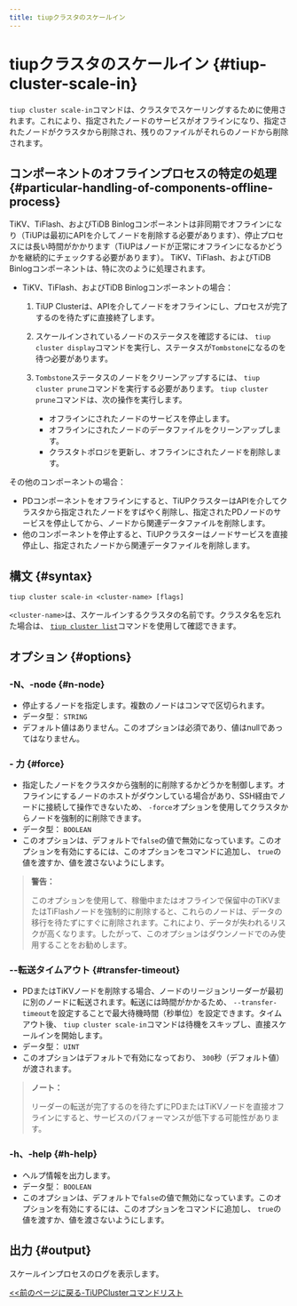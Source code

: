 ```yaml
---
title: tiupクラスタのスケールイン
---
```


# tiupクラスタのスケールイン {#tiup-cluster-scale-in}

`tiup cluster scale-in`コマンドは、クラスタでスケーリングするために使用されます。これにより、指定されたノードのサービスがオフラインになり、指定されたノードがクラスタから削除され、残りのファイルがそれらのノードから削除されます。

## コンポーネントのオフラインプロセスの特定の処理 {#particular-handling-of-components-offline-process}

TiKV、TiFlash、およびTiDB Binlogコンポーネントは非同期でオフラインになり（TiUPは最初にAPIを介してノードを削除する必要があります）、停止プロセスには長い時間がかかります（TiUPはノードが正常にオフラインになるかどうかを継続的にチェックする必要があります）。 TiKV、TiFlash、およびTiDB Binlogコンポーネントは、特に次のように処理されます。

-   TiKV、TiFlash、およびTiDB Binlogコンポーネントの場合：

    1.  TiUP Clusterは、APIを介してノードをオフラインにし、プロセスが完了するのを待たずに直接終了します。
    2.  スケールインされているノードのステータスを確認するには、 `tiup cluster display`コマンドを実行し、ステータスが`Tombstone`になるのを待つ必要があります。
    3.  `Tombstone`ステータスのノードをクリーンアップするには、 `tiup cluster prune`コマンドを実行する必要があります。 `tiup cluster prune`コマンドは、次の操作を実行します。

        -   オフラインにされたノードのサービスを停止します。
        -   オフラインにされたノードのデータファイルをクリーンアップします。
        -   クラスタトポロジを更新し、オフラインにされたノードを削除します。

その他のコンポーネントの場合：

-   PDコンポーネントをオフラインにすると、TiUPクラスターはAPIを介してクラスタから指定されたノードをすばやく削除し、指定されたPDノードのサービスを停止してから、ノードから関連データファイルを削除します。
-   他のコンポーネントを停止すると、TiUPクラスターはノードサービスを直接停止し、指定されたノードから関連データファイルを削除します。

## 構文 {#syntax}

```shell
tiup cluster scale-in <cluster-name> [flags]
```

`<cluster-name>`は、スケールインするクラスタの名前です。クラスタ名を忘れた場合は、 [`tiup cluster list`](/tiup/tiup-component-cluster-list.md)コマンドを使用して確認できます。

## オプション {#options}

### -N、-node {#n-node}

-   停止するノードを指定します。複数のノードはコンマで区切られます。
-   データ型： `STRING`
-   デフォルト値はありません。このオプションは必須であり、値はnullであってはなりません。

### - 力 {#force}

-   指定したノードをクラスタから強制的に削除するかどうかを制御します。オフラインにするノードのホストがダウンしている場合があり、SSH経由でノードに接続して操作できないため、 `-force`オプションを使用してクラスタからノードを強制的に削除できます。
-   データ型： `BOOLEAN`
-   このオプションは、デフォルトで`false`の値で無効になっています。このオプションを有効にするには、このオプションをコマンドに追加し、 `true`の値を渡すか、値を渡さないようにします。

> **警告：**
>
> このオプションを使用して、稼働中またはオフラインで保留中のTiKVまたはTiFlashノードを強制的に削除すると、これらのノードは、データの移行を待たずにすぐに削除されます。これにより、データが失われるリスクが高くなります。したがって、このオプションはダウンノードでのみ使用することをお勧めします。

### --転送タイムアウト {#transfer-timeout}

-   PDまたはTiKVノードを削除する場合、ノードのリージョンリーダーが最初に別のノードに転送されます。転送には時間がかかるため、 `--transfer-timeout`を設定することで最大待機時間（秒単位）を設定できます。タイムアウト後、 `tiup cluster scale-in`コマンドは待機をスキップし、直接スケールインを開始します。
-   データ型： `UINT`
-   このオプションはデフォルトで有効になっており、 `300`秒（デフォルト値）が渡されます。

> **ノート：**
>
> リーダーの転送が完了するのを待たずにPDまたはTiKVノードを直接オフラインにすると、サービスのパフォーマンスが低下する可能性があります。

### -h、-help {#h-help}

-   ヘルプ情報を出力します。
-   データ型： `BOOLEAN`
-   このオプションは、デフォルトで`false`の値で無効になっています。このオプションを有効にするには、このオプションをコマンドに追加し、 `true`の値を渡すか、値を渡さないようにします。

## 出力 {#output}

スケールインプロセスのログを表示します。

[&lt;&lt;前のページに戻る-TiUPClusterコマンドリスト](/tiup/tiup-component-cluster.md#command-list)
